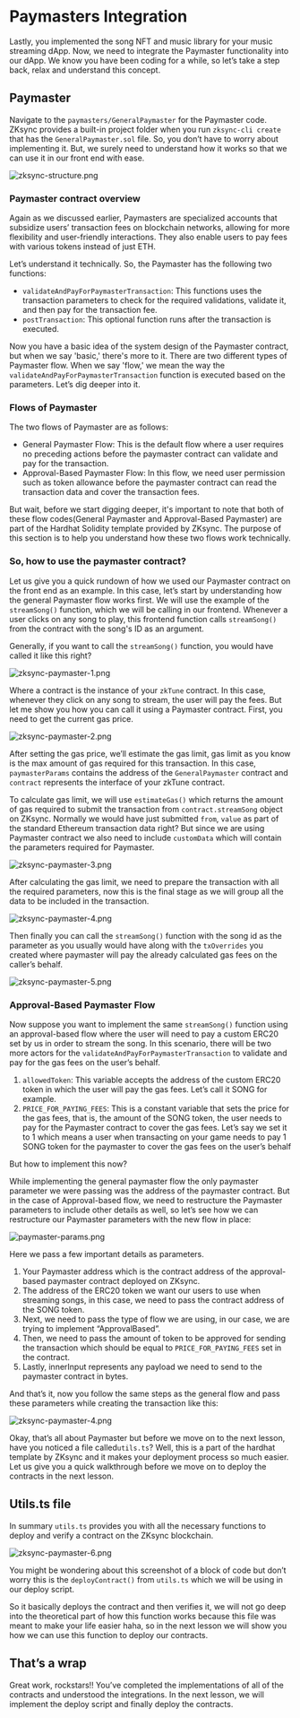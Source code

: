 # Paymasters Integration

Lastly, you implemented the song NFT and music library for your music streaming dApp. Now, we need to integrate the Paymaster functionality into our dApp. We know you have been coding for a while, so let’s take a step back, relax and understand this concept.

## Paymaster

Navigate to the `paymasters/GeneralPaymaster` for the Paymaster code. ZKsync provides a built-in project folder when you run `zksync-cli create` that has the `GeneralPaymaster.sol` file. So, you don’t have to worry about implementing it. But, we surely need to understand how it works so that we can use it in our front end with ease.

![zksync-structure.png](https://github.com/0xmetaschool/Learning-Projects/blob/main/assests_for_all/Zksync-assests/Lesson%205%20Paymasters%20Integration/zksync-structure.webp?raw=true)

### Paymaster contract overview

Again as we discussed earlier, Paymasters are specialized accounts that subsidize users’ transaction fees on blockchain networks, allowing for more flexibility and user-friendly interactions. They also enable users to pay fees with various tokens instead of just ETH. 

Let’s understand it technically. So, the Paymaster has the following two functions:

- `validateAndPayForPaymasterTransaction`: This functions uses the transaction parameters to check for the required validations, validate it, and then pay for the transaction fee.
- `postTransaction`: This optional function runs after the transaction is executed.

Now you have a basic idea of the system design of the Paymaster contract, but when we say 'basic,' there's more to it. There are two different types of Paymaster flow. When we say 'flow,' we mean the way the `validateAndPayForPaymasterTransaction` function is executed based on the parameters. Let’s dig deeper into it.

### Flows of Paymaster

The two flows of Paymaster are as follows:

- General Paymaster Flow: This is the default flow where a user requires no preceding actions before the paymaster contract can validate and pay for the transaction.
- Approval-Based Paymaster Flow: In this flow, we need user permission such as token allowance before the paymaster contract can read the transaction data and cover the transaction fees.

But wait, before we start digging deeper, it's important to note that both of these flow codes(General Paymaster and Approval-Based Paymaster) are part of the Hardhat Solidity template provided by ZKsync. The purpose of this section is to help you understand how these two flows work technically.

### So, how to use the paymaster contract?

Let us give you a quick rundown of how we used our Paymaster contract on the front end as an example. In this case, let’s start by understanding how the general Paymaster flow works first. We will use the example of the `streamSong()` function, which we will be calling in our frontend. Whenever a user clicks on any song to play, this frontend function calls `streamSong()` from the contract with the song's ID as an argument.

Generally, if you want to call the `streamSong()` function, you would have called it like this right? 

![zksync-paymaster-1.png](https://github.com/0xmetaschool/Learning-Projects/blob/main/assests_for_all/Zksync-assests/Lesson%205%20Paymasters%20Integration/zksync-paymaster-1.webp?raw=true)

Where a contract is the instance of your `zkTune` contract. In this case, whenever they click on any song to stream, the user will pay the fees. But let me show you how you can call it using a Paymaster contract. First, you need to get the current gas price.

![zksync-paymaster-2.png](https://github.com/0xmetaschool/Learning-Projects/blob/main/assests_for_all/Zksync-assests/Lesson%205%20Paymasters%20Integration/zksync-paymaster-2.webp?raw=true)

After setting the gas price, we’ll estimate the gas limit, gas limit as you know is the max amount of gas required for this transaction. In this case, `paymasterParams` contains the address of the `GeneralPaymaster` contract and `contract` represents the interface of your zkTune contract.

To calculate gas limit, we will use `estimateGas()` which returns the amount of gas required to submit the transaction from `contract.streamSong` object on ZKsync. Normally we would have just submitted `from`, `value` as part of the standard Ethereum transaction data right? But since we are using Paymaster contract we also need to include `customData` which will contain the parameters required for Paymaster.

![zksync-paymaster-3.png](https://github.com/0xmetaschool/Learning-Projects/blob/main/assests_for_all/Zksync-assests/Lesson%205%20Paymasters%20Integration/zksync-paymaster-3.webp?raw=true)

After calculating the gas limit, we need to prepare the transaction with all the required parameters, now this is the final stage as we will group all the data to be included in the transaction.

![zksync-paymaster-4.png](https://github.com/0xmetaschool/Learning-Projects/blob/main/assests_for_all/Zksync-assests/Lesson%205%20Paymasters%20Integration/zksync-paymaster-4.webp?raw=true)

Then finally you can call the `streamSong()` function with the song id as the parameter as you usually would have along with the `txOverrides` you created where paymaster will pay the already calculated gas fees on the caller’s behalf.

![zksync-paymaster-5.png](https://github.com/0xmetaschool/Learning-Projects/blob/main/assests_for_all/Zksync-assests/Lesson%205%20Paymasters%20Integration/zksync-paymaster-5.webp?raw=true)

### Approval-Based Paymaster Flow

Now suppose you want to implement the same `streamSong()` function using an approval-based flow where the user will need to pay a custom ERC20 set by us in order to stream the song. In this scenario, there will be two more actors for the `validateAndPayForPaymasterTransaction` to validate and pay for the gas fees on the user’s behalf.

1. `allowedToken`: This variable accepts the address of the custom ERC20 token in which the user will pay the gas fees. Let’s call it SONG for example.
2. `PRICE_FOR_PAYING_FEES`: This is a constant variable that sets the price for the gas fees, that is, the amount of the SONG token, the user needs to pay for the Paymaster contract to cover the gas fees. Let’s say we set it to 1 which means a user when transacting on your game needs to pay 1 SONG token for the paymaster to cover the gas fees on the user’s behalf

But how to implement this now?

While implementing the general paymaster flow the only paymaster parameter we were passing was the address of the paymaster contract. But in the case of Approval-based flow, we need to restructure the Paymaster parameters to include other details as well, so let’s see how we can restructure our Paymaster parameters with the new flow in place:

![paymaster-params.png](https://github.com/0xmetaschool/Learning-Projects/blob/main/assests_for_all/Zksync-assests/Lesson%205%20Paymasters%20Integration/paymaster-params.webp?raw=true)

Here we pass a few important details as parameters.

1. Your Paymaster address which is the contract address of the approval-based paymaster contract deployed on ZKsync.
2. The address of the ERC20 token we want our users to use when streaming songs, in this case, we need to pass the contract address of the SONG token.
3. Next, we need to pass the type of flow we are using, in our case, we are trying to implement “ApprovalBased”.
4. Then, we need to pass the amount of token to be approved for sending the transaction which should be equal to `PRICE_FOR_PAYING_FEES` set in the contract.
5. Lastly, innerInput represents any payload we need to send to the paymaster contract in bytes.

And that’s it, now you follow the same steps as the general flow and pass these parameters while creating the transaction like this:

![zksync-paymaster-4.png](https://github.com/0xmetaschool/Learning-Projects/blob/main/assests_for_all/Zksync-assests/Lesson%205%20Paymasters%20Integration/zksync-paymaster-4.webp?raw=true)

Okay, that’s all about Paymaster but before we move on to the next lesson, have you noticed a file called`utils.ts`? Well, this is a part of the hardhat template by ZKsync and it makes your deployment process so much easier. Let us give you a quick walkthrough before we move on to deploy the contracts in the next lesson.

## Utils.ts file

In summary `utils.ts` provides you with all the necessary functions to deploy and verify a contract on the ZKsync blockchain.

![zksync-paymaster-6.png](https://github.com/0xmetaschool/Learning-Projects/blob/main/assests_for_all/Zksync-assests/Lesson%205%20Paymasters%20Integration/zksync-paymaster-6.webp?raw=true)

You might be wondering about this screenshot of a block of code but don’t worry this is the `deployContract()` from `utils.ts` which we will be using in our deploy script.

So it basically deploys the contract and then verifies it, we will not go deep into the theoretical part of how this function works because this file was meant to make your life easier haha, so in the next lesson we will show you how we can use this function to deploy our contracts.

## That’s a wrap

Great work, rockstars!! You’ve completed the implementations of all of the contracts and understood the integrations. In the next lesson, we will implement the deploy script and finally deploy the contracts.
